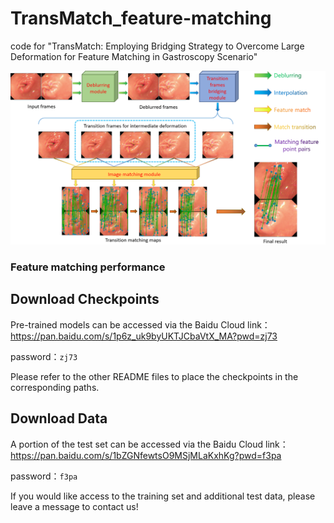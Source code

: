 # TransMatch_feature-matching
code for "TransMatch: Employing Bridging Strategy to Overcome Large Deformation for Feature Matching in Gastroscopy Scenario"

![Framework](/images/overall.png)

### Feature matching performance



## Download Checkpoints
Pre-trained models can be accessed via the Baidu Cloud link：
https://pan.baidu.com/s/1p6z_uk9byUKTJCbaVtX_MA?pwd=zj73 

password：`zj73`

Please refer to the other README files to place the checkpoints in the corresponding paths.

## Download Data
A portion of the test set can be accessed via the Baidu Cloud link： 
https://pan.baidu.com/s/1bZGNfewtsO9MSjMLaKxhKg?pwd=f3pa 

password：`f3pa`

If you would like access to the training set and additional test data, please leave a message to contact us!
